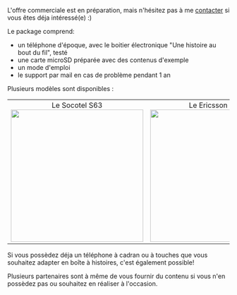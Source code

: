 L'offre commerciale est en préparation, mais n'hésitez pas à me [contacter](/contact) si vous êtes déja intéressé(e) :)

Le package comprend:
- un téléphone d'époque, avec le boitier électronique "Une histoire au bout du fil", testé
- une carte microSD préparée avec des contenus d'exemple
- un mode d'emploi
- le support par mail en cas de problème pendant 1 an

Plusieurs modèles sont disponibles :

<table width="100%" style="display:inherit;" >
  <tr>
     <td width="50%" valign="top" align="center">Le Socotel S63<br />
<img src="https://user-images.githubusercontent.com/1282106/144014466-de22c6db-30d0-470b-b444-1885433b99f5.png" width="300" />
    </td>
    <td width="50%" valign="top" align="center">Le Ericsson U43<br />
<img src="https://user-images.githubusercontent.com/1282106/149672898-92151184-353d-4b62-b923-86ea2b3fc8f1.jpeg"  width="300" /></td>
  </tr>
</table>

Si vous possèdez déja un téléphone à cadran ou à touches que vous souhaitez adapter en boîte à histoires, c'est également possible!

Plusieurs partenaires sont à même de vous fournir du contenu si vous n'en possèdez pas ou souhaitez en réaliser à l'occasion.
